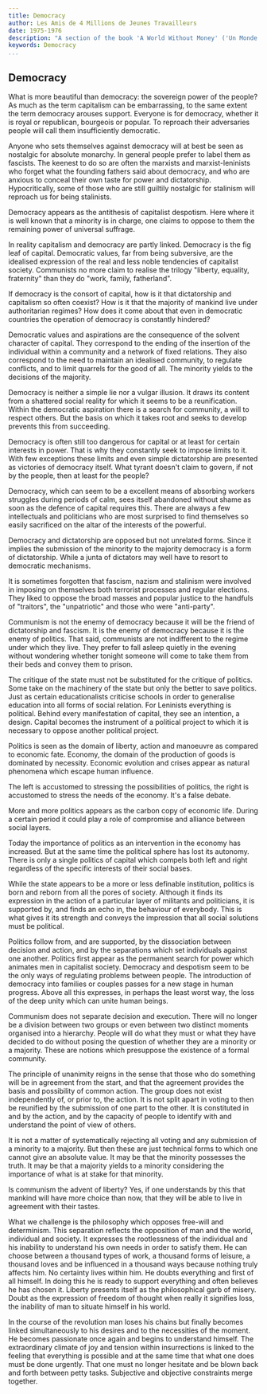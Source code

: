 ```yaml
---
title: Democracy
author: Les Amis de 4 Millions de Jeunes Travailleurs
date: 1975-1976
description: "A section of the book 'A World Without Money' ('Un Monde Sans Argent: Le Communisme'), written in French in 1975-1976 and originally translated and posted online at <http://oocities.org/~johngray/monde603.htm>. Another translation of this section, with slightly different wording, is also available on red texts as part of the full 'A World Without Money.'"
keywords: Democracy
...
```


## Democracy

What is more beautiful than democracy: the sovereign power of the
people? As much as the term capitalism can be embarrassing, to the same
extent the term democracy arouses support. Everyone is for democracy,
whether it is royal or republican, bourgeois or popular. To reproach
their adversaries people will call them insufficiently democratic.

Anyone who sets themselves against democracy will at best be seen as
nostalgic for absolute monarchy. In general people prefer to label them
as fascists. The keenest to do so are often the marxists and
marxist-leninists who forget what the founding fathers said about
democracy, and who are anxious to conceal their own taste for power and
dictatorship. Hypocritically, some of those who are still guiltily
nostalgic for stalinism will reproach us for being stalinists.

Democracy appears as the antithesis of capitalist despotism. Here where
it is well known that a minority is in charge, one claims to oppose to
them the remaining power of universal suffrage.

In reality capitalism and democracy are partly linked. Democracy is the
fig leaf of capital. Democratic values, far from being subversive, are
the idealised expression of the real and less noble tendencies of
capitalist society. Communists no more claim to realise the trilogy
"liberty, equality, fraternity" than they do "work, family, fatherland".

If democracy is the consort of capital, how is it that dictatorship and
capitalism so often coexist? How is it that the majority of mankind live
under authoritarian regimes? How does it come about that even in
democratic countries the operation of democracy is constantly hindered?

Democratic values and aspirations are the consequence of the solvent
character of capital. They correspond to the ending of the insertion of
the individual within a community and a network of fixed relations. They
also correspond to the need to maintain an idealised community, to
regulate conflicts, and to limit quarrels for the good of all. The
minority yields to the decisions of the majority.

Democracy is neither a simple lie nor a vulgar illusion. It draws its
content from a shattered social reality for which it seems to be a
reunification. Within the democratic aspiration there is a search for
community, a will to respect others. But the basis on which it takes
root and seeks to develop prevents this from succeeding.

Democracy is often still too dangerous for capital or at least for
certain interests in power. That is why they constantly seek to impose
limits to it. With few exceptions these limits and even simple
dictatorship are presented as victories of democracy itself. What tyrant
doesn't claim to govern, if not by the people, then at least for the
people?

Democracy, which can seem to be a excellent means of absorbing workers
struggles during periods of calm, sees itself abandoned without shame as
soon as the defence of capital requires this. There are always a few
intellectuals and politicians who are most surprised to find themselves
so easily sacrificed on the altar of the interests of the powerful.

Democracy and dictatorship are opposed but not unrelated forms. Since it
implies the submission of the minority to the majority democracy is a
form of dictatorship. While a junta of dictators may well have to resort
to democratic mechanisms.

It is sometimes forgotten that fascism, nazism and stalinism were
involved in imposing on themselves both terrorist processes and regular
elections. They liked to oppose the broad masses and popular justice to
the handfuls of "traitors", the "unpatriotic" and those who were
"anti-party".

Communism is not the enemy of democracy because it will be the friend of
dictatorship and fascism. It is the enemy of democracy because it is the
enemy of politics. That said, communists are not indifferent to the
regime under which they live. They prefer to fall asleep quietly in the
evening without wondering whether tonight someone will come to take them
from their beds and convey them to prison.

The critique of the state must not be substituted for the critique of
politics. Some take on the machinery of the state but only the better to
save politics. Just as certain educationalists criticise schools in
order to generalise education into all forms of social relation. For
Leninists everything is political. Behind every manifestation of
capital, they see an intention, a design. Capital becomes the instrument
of a political project to which it is necessary to oppose another
political project.

Politics is seen as the domain of liberty, action and manoeuvre as
compared to economic fate. Economy, the domain of the production of
goods is dominated by necessity. Economic evolution and crises appear as
natural phenomena which escape human influence.

The left is accustomed to stressing the possibilities of politics, the
right is accustomed to stress the needs of the economy. It's a false
debate.

More and more politics appears as the carbon copy of economic life.
During a certain period it could play a role of compromise and alliance
between social layers.

Today the importance of politics as an intervention in the economy has
increased. But at the same time the political sphere has lost its
autonomy. There is only a single politics of capital which compels both
left and right regardless of the specific interests of their social
bases.

While the state appears to be a more or less definable institution,
politics is born and reborn from all the pores of society. Although it
finds its expression in the action of a particular layer of militants
and politicians, it is supported by, and finds an echo in, the behaviour
of everybody. This is what gives it its strength and conveys the
impression that all social solutions must be political.

Politics follow from, and are supported, by the dissociation between
decision and action, and by the separations which set individuals
against one another. Politics first appear as the permanent search for
power which animates men in capitalist society. Democracy and despotism
seem to be the only ways of regulating problems between people. The
introduction of democracy into families or couples passes for a new
stage in human progress. Above all this expresses, in perhaps the least
worst way, the loss of the deep unity which can unite human beings.

Communism does not separate decision and execution. There will no longer
be a division between two groups or even between two distinct moments
organised into a hierarchy. People will do what they must or what they
have decided to do without posing the question of whether they are a
minority or a majority. These are notions which presuppose the existence
of a formal community.

The principle of unanimity reigns in the sense that those who do
something will be in agreement from the start, and that the agreement
provides the basis and possibility of common action. The group does not
exist independently of, or prior to, the action. It is not split apart
in voting to then be reunified by the submission of one part to the
other. It is constituted in and by the action, and by the capacity of
people to identify with and understand the point of view of others.

It is not a matter of systematically rejecting all voting and any
submission of a minority to a majority. But then these are just
technical forms to which one cannot give an absolute value. It may be
that the minority possesses the truth. It may be that a majority yields
to a minority considering the importance of what is at stake for that
minority.

Is communism the advent of liberty? Yes, if one understands by this that
mankind will have more choice than now, that they will be able to live
in agreement with their tastes.

What we challenge is the philosophy which opposes free-will and
determinism. This separation reflects the opposition of man and the
world, individual and society. It expresses the rootlessness of the
individual and his inability to understand his own needs in order to
satisfy them. He can choose between a thousand types of work, a thousand
forms of leisure, a thousand loves and be influenced in a thousand ways
because nothing truly affects him. No certainty lives within him. He
doubts everything and first of all himself. In doing this he is ready to
support everything and often believes he has chosen it. Liberty presents
itself as the philosophical garb of misery. Doubt as the expression of
freedom of thought when really it signifies loss, the inability of man
to situate himself in his world.

In the course of the revolution man loses his chains but finally becomes
linked simultaneously to his desires and to the necessities of the
moment. He becomes passionate once again and begins to understand
himself. The extraordinary climate of joy and tension within
insurrections is linked to the feeling that everything is possible and
at the same time that what one does must be done urgently. That one must
no longer hesitate and be blown back and forth between petty tasks.
Subjective and objective constraints merge together.

